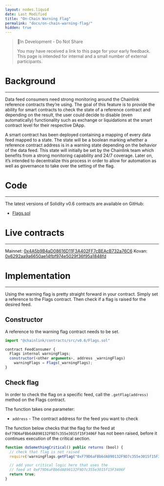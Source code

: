 ```yaml
---
layout: nodes.liquid
date: Last Modified
title: "On-Chain Warning Flag"
permalink: "docs/on-chain-warning-flag/"
hidden: true
---
```

> 🚧In Development - Do Not Share
>
> You may have received a link to this page for your early feedback. This page is intended for internal and a small number of external participants.


# Background
---

Data feed consumers need strong monitoring around the Chainlink reference contracts they’re using. The goal of this feature is to provide the ability for smart contracts to check the state of a reference contract and depending on the result, the user could decide to disable (even automatically) functionality such as exchange or liquidations at the smart contract level for their respective DApp. 

A smart contract has been deployed containing a mapping of every data feed mapped to a state. The state will be a boolean marking whether a reference contract address is in a warning state depending on the behavior of the data feed. This state will initially be set by the Chainlink team which benefits from a strong monitoring capability and 24/7 coverage. Later on, it’s intended to decentralize this process in order to allow for automation as well as governance to take over the setting of the flag. 

# Code
---

The latest versions of Solidity v0.6 contracts are available on GitHub:
  * <a href="https://github.com/smartcontractkit/chainlink/blob/master/contracts/src/v0.6/Flags.sol" target="_blank">Flags.sol</a>


# Live contracts
---

Mainnet: <a href="https://etherscan.io/address/0x4A5b9B4aD08616D11F3A402FF7cBEAcB732a76C6" target="_blank">0x4A5b9B4aD08616D11F3A402FF7cBEAcB732a76C6</a>
Kovan: <a href="https://kovan.etherscan.io/address/0x6292aa9a6650ae14fbf974e5029f36f95a1848fd" target="_blank">0x6292aa9a6650ae14fbf974e5029f36f95a1848fd</a>


# Implementation
---

Using the warning flag is pretty straight forward in your contract. Simply set a reference to the Flags contract. Then check if a flag is raised for the desired feed.


## Constructor

A reference to the warning flag contract needs to be set.

```javascript Solidity v0.6
import "@chainlink/contracts/src/v0.6/Flags.sol"

contract FeedConsumer {
  Flags internal warningFlags;
  constructor(<other arguments>, address _warningFlags)
    warningFlags = Flags(_warningFlags);
}
```


## Check flag

In order to check the flag on a specific feed, call the `.getFlag(address)` method on the Flags contract.

The function takes one parameter:
  - `address` - The contract address for the feed you want to check

The function below checks that the flag for the feed at `0xF79D6aFBb6dA890132F9D7c355e3015f15F3406F` has not been raised, before it continues execution of the critical section.

```javascript Solidity v0.6
function doSomethingCritical() public returns (bool) {
  // check that flag is not raised
  require(!warningFlags.getFlag("0xF79D6aFBb6dA890132F9D7c355e3015f15F3406F"));

  // add your critical logic here that uses the
  // feed at 0xF79D6aFBb6dA890132F9D7c355e3015f15F3406F
  return true;
}
```